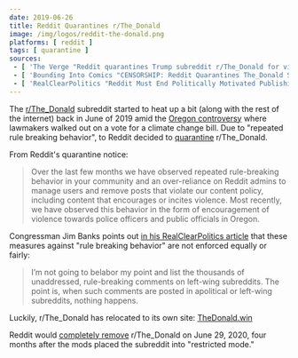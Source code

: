 ```yaml
---
date: 2019-06-26
title: Reddit Quarantines r/The_Donald
image: /img/logos/reddit-the-donald.png
platforms: [ reddit ]
tags: [ quarantine ]
sources:
 - [ 'The Verge "Reddit quarantines Trump subreddit r/The_Donald for violent comments" by Adi Robertson (26 Jun 2019)', 'http://archive.is/tlgBU' ]
 - [ 'Bounding Into Comics "CENSORSHIP: Reddit Quarantines The_Donald Subreddit – Carlos Maza Involved!" by Jorge Arenas (26 Jun 2019)', 'http://archive.is/UV94y' ]
 - [ 'RealClearPolitics "Reddit Must End Politically Motivated Publishing Decisions" by Jim Banks (31 Oct 2019)', 'http://archive.is/PFlFb' ]
---
```


The [r/The_Donald](https://www.reddit.com/r/The_Donald/) subreddit started to
heat up a bit (along with the rest of the internet) back in June of 2019 amid
the [Oregon controversy](http://archive.is/XGyMa) where lawmakers walked out on
a vote for a climate change bill. Due to "repeated rule breaking behavior", to
Reddit decided to [quarantine](http://archive.is/qDUjo) r/The_Donald.

From Reddit's quarantine notice:
> Over the last few months we have observed repeated rule-breaking behavior in
> your community and an over-reliance on Reddit admins to manage users and
> remove posts that violate our content policy, including content that
> encourages or incites violence. Most recently, we have observed this behavior
> in the form of encouragement of violence towards police officers and public
> officials in Oregon.

Congressman Jim Banks points out [in his RealClearPolitics
article](http://archive.is/PFlFb) that these measures against "rule breaking
behavior" are not enforced equally or fairly:
> I’m not going to belabor my point and list the thousands of unaddressed,
> rule-breaking comments on left-wing subreddits. The point is, when such
> comments are posted in apolitical or left-wing subreddits, nothing happens.

Luckily, r/The_Donald has relocated to its own site:
[TheDonald.win](https://thedonald.win)

Reddit would [completely remove](/events/reddit-purges-2k-subreddits/)
r/The_Donald on June 29, 2020, four months after the mods placed the subreddit
into "restricted mode."
